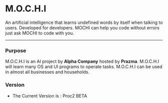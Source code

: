 # M.O.C.H.I
An artificial intelligence that learns undefined words by itself when talking to users. Developed for developers. MOCHI can help you code without errors just ask MOCHI to code with you.

***

### Purpose
M.O.C.H.I is an AI project by **Alpha Company** hosted by **Prazma**. M.O.C.H.I will learn many OS and UI programs to operate tasks. M.O.C.H.I can be used in almost all businesses and households.

### Version
* The Current Version is : Proc2 BETA
